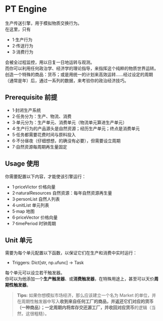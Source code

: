 # PT Engine

生产传送引擎，用于模拟物质交换行为。   
在这里，只有  

- 1·生产行为  
- 2·传送行为  
- 3·消费行为  

会被全过程监控，用以日复一日地运转与观测。  
而你可以利用任何政治学、经济学的理论指导，来指挥这个纯粹的物质世界运转。创造一个特殊的商品：货币；或是用统一的计划来高效运转……经过设定的周期（通常是年）后，通过一系列的数据，来考验你的政治经济技巧。

## Prerequisite 前提
- 1·封闭生产系统
- 2·任务分为：生产、物流、消费
- 3·单元分为：生产单元、消费单元（物流单元算进生产单元）
- 4·生产行为的产品源头是自然资源；经历生产单元；终点是消费单元
- 5·任务都需要花费时间与原料投入
- 6·不分昼夜（仔细想想，的确没有必要），但需要设立周期
- 7·自然资源每周期再生量固定
## Usage 使用

你需要配置以下内容，才能使该引擎运行：
- 1·priceVictor 价格向量
- 2·naturalResources 自然资源：每年自然资源再生量
- 3·personList 自然人列表
- 4·unitList 单元列表
- 5·map 地图
- 6·priceVector 价格向量
- 7·timePeriod 时钟周期

## Unit 单元
需要为每个单元配置以下函数，以保证它们在生产和消费中实时运行：  
- Triggers: Dict[str, np.ufunc] -> Task

每个单元可以设立若干触发器。  
你可以为他添加一个**生产触发器**、或**消费触发器**，在特殊用途上，甚至可以天价**周期性触发器**。

>**Tips:** 如果你想模拟市场经济，那么应该建立一个名为 Market 的单位，并在周期性触发器中写入**收到来自任何工厂的商品，并返还它们对应的货币（一种商品）；一定周期内将库存交还源工厂，并收回对应货币**的逻辑（当然，这很粗糙）。